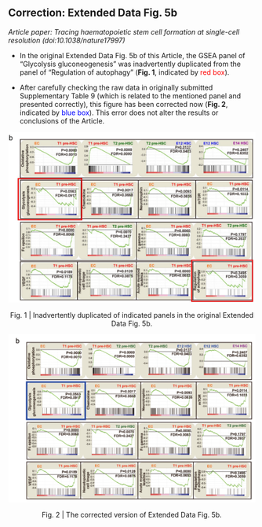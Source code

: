## Correction: Extended Data Fig. 5b

*Article paper: Tracing haematopoietic stem cell formation at single-cell resolution (doi:10.1038/nature17997)*

- In the original Extended Data Fig. 5b of this Article, the GSEA panel of “Glycolysis gluconeogenesis” was inadvertently duplicated from the panel of “Regulation of autophagy” (**Fig. 1**, indicated by <font color="red">red box</font>). 

- After carefully checking the raw data in originally submitted Supplementary Table 9 (which is related to the mentioned panel and presented correctly), this figure has been corrected now (**Fig. 2**, indicated by <font color="blue">blue box</font>). This error does not alter the results or conclusions of the Article. 


![fig1](https://github.com/Liu-Lan-lab/Correction-Zhou-et-al.-Nature.-2016/blob/master/img/fig1.png)

<div style="text-align:center">Fig. 1 | Inadvertently duplicated of indicated panels in the original Extended Data Fig. 5b.</div>

![fig2](https://github.com/Liu-Lan-lab/Correction-Zhou-et-al.-Nature.-2016/blob/master/img/fig2.png)

<div style="text-align:center">Fig. 2 | The corrected version of Extended Data Fig. 5b.</div>
